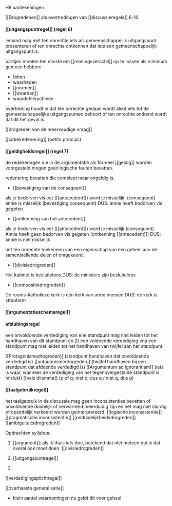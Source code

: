 H8 aantekeningen

[[Drogredenen]] als overtredingen van [[discussieregels]] 6-10



#### [[uitgangspuntregel]] (regel 6)
iemand mag niet ten onrechte iets als gemeenschappelijk uitgangspunt presenteren of ten onrechte ontkennen dat iets een gemeenschappelijk uitgangspunt is.

partijen moeten ten minste om [[meningsverschil]] op te lossen als minimum gemeen hebben:
- feiten
- waarheden
- [[normen]]
- [[waarden]]
- waardehiërachieën

overtreding houdt in dat ten onrechte gedaan wordt alsof iets tot de gemeenschappelijke uitgangspunten behoort of ten onrechte ontkend wordt dat dit het geval is. 

[[drogreden van de meervoudige vraag]]

[[cirkelredenering]] (petito principii)

#### [[geldigheidsregel]] (regel 7)

de redeneringen die in de argumentatie als formeel [[geldig]] worden voorgesteld mogen geen logische fouten bevatten.

redenering bevatten die compleet maar ongeldig is.

- [[bevestiging van de consequent]]

als je bedorven vis eet ([[antecedent]]) word je misselijk. 
(consequent)
annie is misselijk (bevestiging consequent)
DUS: annie heeft bedorven vis gegeten

- [[ontkenning van het antecedent]]

als je bedorven vis eet ([[antecedent]]) word je misselijk
(consequent)
Annie heeft geen bedorven vis gegeten (ontkenning [[antecedent]])
DUS: annie is niet misselijk


het ten onrechte toekennen van een eigenschap van een geheel aan de samenstellende delen of omgekeerd. 
- [[divisiedrogreden]]

Het kabinet is besluiteloos
DUS: de ministers zijn besluiteloos

- [[compositiedrogreden]]

De rooms-katholieke kerk is een kerk van arme mensen
DUS: de kerk is straatarm

#### [[argumentatieschemaregel]]
#### afsluitingsregel
een onvoldoende verdediging van ene standpunt mag niet leiden tot het handhaven van dit standpunt en 2) een voldoende verdediging vna een standpunt mag niet leiden tot het handhaven van twijfel aan het standpunt.

[[Protagonismedrogreden]] (standpunt handhaven dat onvoldoende verdedigd is)
[[antagonismedrogreden]] (twijfel handhaven bij een standpunt dat afdoende verdedigd is)
[[Argumentum ad ignorantiam]] (iets is waar, wanneer de verdediging van het tegenovergestelde standpunt is mislukt)
[[vals dilemma]] (p of q; niet p, dus q / niet q, dus p)





#### [[taalgebruikregel]]
het taalgebruik in de discussie mag geen inconsistenties bevatten of onvoldoende duidelijk of verwarrend meerduidig zijn en het mag niet slordig of opzettelijk verkeerd worden geïnterpreteerd.
[[logische inconsistentie]]
[[pragmatische inconsistentie]]
[[onduidelijkheidsdrogreden]]
[[ambiguiteitsdrogreden]]





Opdrachten syllabus:
1. [[argument]]: als ik thuis iets doe, betekend dat niet meteen dat ik dat overal ook moet doen.
[[divisiedrogreden]]

2. [[uitgangspuntregel]]

8. 









[[verdedigingsplichtregel]]



[[overhaaste generalisatie]]
- klein aantal waarnemingen nu geldt dit voor geheel










